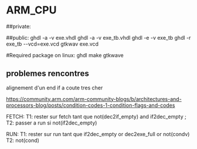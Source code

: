 # ARM_CPU
##private:


##public:
ghdl -a -v exe.vhdl
ghdl -a -v exe_tb.vhdl
ghdl -e -v exe_tb
ghdl -r exe_tb --vcd=exe.vcd
gtkwav  exe.vcd

#Required package on linux:
ghdl
make
gtkwave

## problemes rencontres 
alignement d'un end if a coute tres cher 

https://community.arm.com/arm-community-blogs/b/architectures-and-processors-blog/posts/condition-codes-1-condition-flags-and-codes

FETCH:
T1: rester sur fetch tant que not(dec2if_empty) and if2dec_empty ;
T2: passer a run si not(if2dec_empty)

RUN: 
T1: rester sur run tant que 
    if2dec_empty or
    dec2exe_full or
    not(condv) 
T2: 
    not(cond)
